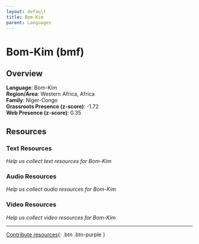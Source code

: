 ```yaml
---
layout: default
title: Bom-Kim
parent: Languages
---
```


# Bom-Kim (bmf)

## Overview

**Language**: Bom-Kim  
**Region/Area**: Western Africa, Africa  
**Family**: Niger-Congo  
**Grassroots Presence (z-score)**: -1.72  
**Web Presence (z-score)**: 0.35  

## Resources

### Text Resources
*Help us collect text resources for Bom-Kim*

### Audio Resources
*Help us collect audio resources for Bom-Kim*

### Video Resources
*Help us collect video resources for Bom-Kim*

---

[Contribute resources](https://forms.office.com/e/1SfLJx3u1r){: .btn .btn-purple }
